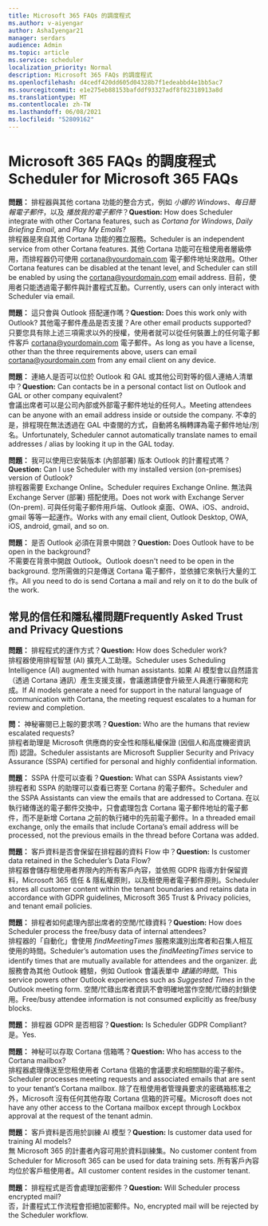 ```yaml
---
title: Microsoft 365 FAQs 的調度程式
ms.author: v-aiyengar
author: AshaIyengar21
manager: serdars
audience: Admin
ms.topic: article
ms.service: scheduler
localization_priority: Normal
description: Microsoft 365 FAQs 的調度程式
ms.openlocfilehash: d4cedf420dd605d04328b7f1edeabbd4e1bb5ac7
ms.sourcegitcommit: e1e275eb88153bafddf93327adf8f82318913a8d
ms.translationtype: MT
ms.contentlocale: zh-TW
ms.lasthandoff: 06/08/2021
ms.locfileid: "52809162"
---
```

# <a name="scheduler-for-microsoft-365-faqs"></a><span data-ttu-id="ed802-103">Microsoft 365 FAQs 的調度程式</span><span class="sxs-lookup"><span data-stu-id="ed802-103">Scheduler for Microsoft 365 FAQs</span></span>

<span data-ttu-id="ed802-104">**問題：** 排程器與其他 cortana 功能的整合方式，例如 *小娜的 Windows*、*每日簡報電子郵件*，以及 *播放我的電子郵件*？</span><span class="sxs-lookup"><span data-stu-id="ed802-104">**Question:** How does Scheduler integrate with other Cortana features, such as *Cortana for Windows*, *Daily Briefing Email*, and *Play My Emails*?</span></span></br>
<span data-ttu-id="ed802-105">排程器是來自其他 Cortana 功能的獨立服務。</span><span class="sxs-lookup"><span data-stu-id="ed802-105">Scheduler is an independent service from other Cortana features.</span></span> <span data-ttu-id="ed802-106">其他 Cortana 功能可在租使用者層級停用，而排程器仍可使用 cortana@yourdomain.com 電子郵件地址來啟用。</span><span class="sxs-lookup"><span data-stu-id="ed802-106">Other Cortana features can be disabled at the tenant level, and Scheduler can still be enabled by using the cortana@yourdomain.com email address.</span></span> <span data-ttu-id="ed802-107">目前，使用者只能透過電子郵件與計畫程式互動。</span><span class="sxs-lookup"><span data-stu-id="ed802-107">Currently, users can only interact with Scheduler via email.</span></span>

<span data-ttu-id="ed802-108">**問題：** 這只會與 Outlook 搭配運作嗎？</span><span class="sxs-lookup"><span data-stu-id="ed802-108">**Question:** Does this work only with Outlook?</span></span> <span data-ttu-id="ed802-109">其他電子郵件產品是否支援？</span><span class="sxs-lookup"><span data-stu-id="ed802-109">Are other email products supported?</span></span></br>
<span data-ttu-id="ed802-110">只要您具有除上述三項需求以外的授權，使用者就可以從任何裝置上的任何電子郵件客戶 cortana@yourdomain.com 電子郵件。</span><span class="sxs-lookup"><span data-stu-id="ed802-110">As long as you have a license, other than the three requirements above, users can email cortana@yourdomain.com from any email client on any device.</span></span>

<span data-ttu-id="ed802-111">**問題：** 連絡人是否可以位於 Outlook 和 GAL 或其他公司對等的個人連絡人清單中？</span><span class="sxs-lookup"><span data-stu-id="ed802-111">**Question:** Can contacts be in a personal contact list on Outlook and GAL or other company equivalent?</span></span></br>
<span data-ttu-id="ed802-112">會議出席者可以是公司內部或外部電子郵件地址的任何人。</span><span class="sxs-lookup"><span data-stu-id="ed802-112">Meeting attendees can be anyone with an email address inside or outside the company.</span></span> <span data-ttu-id="ed802-113">不幸的是，排程現在無法透過在 GAL 中查閱的方式，自動將名稱轉譯為電子郵件地址/別名。</span><span class="sxs-lookup"><span data-stu-id="ed802-113">Unfortunately, Scheduler cannot automatically translate names to email addresses / alias by looking it up in the GAL today.</span></span>

<span data-ttu-id="ed802-114">**問題：** 我可以使用已安裝版本 (內部部署) 版本 Outlook 的計畫程式嗎？</span><span class="sxs-lookup"><span data-stu-id="ed802-114">**Question:** Can I use Scheduler with my installed version (on-premises) version of Outlook?</span></span></br>
<span data-ttu-id="ed802-115">排程器需要 Exchange Online。</span><span class="sxs-lookup"><span data-stu-id="ed802-115">Scheduler requires Exchange Online.</span></span> <span data-ttu-id="ed802-116">無法與 Exchange Server (部署) 搭配使用。</span><span class="sxs-lookup"><span data-stu-id="ed802-116">Does not work with Exchange Server (On-prem).</span></span> <span data-ttu-id="ed802-117">可與任何電子郵件用戶端、Outlook 桌面、OWA、iOS、android、gmail 等等一起運作。</span><span class="sxs-lookup"><span data-stu-id="ed802-117">Works with any email client, Outlook Desktop, OWA, iOS, android, gmail, and so on.</span></span>

<span data-ttu-id="ed802-118">**問題：** 是否 Outlook 必須在背景中開啟？</span><span class="sxs-lookup"><span data-stu-id="ed802-118">**Question:** Does Outlook have to be open in the background?</span></span></br>
<span data-ttu-id="ed802-119">不需要在背景中開啟 Outlook。</span><span class="sxs-lookup"><span data-stu-id="ed802-119">Outlook doesn't need to be open in the background.</span></span> <span data-ttu-id="ed802-120">您所需做的只是傳送 Cortana 電子郵件，並依據它來執行大量的工作。</span><span class="sxs-lookup"><span data-stu-id="ed802-120">All you need to do is send Cortana a mail and rely on it to do the bulk of the work.</span></span>

## <a name="frequently-asked-trust-and-privacy-questions"></a><span data-ttu-id="ed802-121">常見的信任和隱私權問題</span><span class="sxs-lookup"><span data-stu-id="ed802-121">Frequently Asked Trust and Privacy Questions</span></span>

<span data-ttu-id="ed802-122">**問題：** 排程程式的運作方式？</span><span class="sxs-lookup"><span data-stu-id="ed802-122">**Question:** How does Scheduler work?</span></span></br>
<span data-ttu-id="ed802-123">排程器使用排程智慧 (AI) 擴充人工助理。</span><span class="sxs-lookup"><span data-stu-id="ed802-123">Scheduler uses Scheduling Intelligence (AI) augmented with human assistants.</span></span> <span data-ttu-id="ed802-124">如果 AI 模型會以自然語言（透過 Cortana 通訊）產生支援支援，會議邀請便會升級至人員進行審閱和完成。</span><span class="sxs-lookup"><span data-stu-id="ed802-124">If AI models generate a need for support in the natural language of communication with Cortana, the meeting request escalates to a human for review and completion.</span></span>

<span data-ttu-id="ed802-125">**問：** 神秘審閱已上報的要求嗎？</span><span class="sxs-lookup"><span data-stu-id="ed802-125">**Question:** Who are the humans that review escalated requests?</span></span> </br>
<span data-ttu-id="ed802-126">排程者助理是 Microsoft 供應商的安全性和隱私權保證 (因個人和高度機密資訊而) 認證。</span><span class="sxs-lookup"><span data-stu-id="ed802-126">Scheduler assistants are Microsoft Supplier Security and Privacy Assurance (SSPA) certified for personal and highly confidential information.</span></span> 

<span data-ttu-id="ed802-127">**問題：** SSPA 什麼可以查看？</span><span class="sxs-lookup"><span data-stu-id="ed802-127">**Question:** What can SSPA Assistants view?</span></span></br>
<span data-ttu-id="ed802-128">排程者和 SSPA 的助理可以查看已寄至 Cortana 的電子郵件。</span><span class="sxs-lookup"><span data-stu-id="ed802-128">Scheduler and the SSPA Assistants can view  the emails that are addressed to Cortana.</span></span> <span data-ttu-id="ed802-129">在以執行緒傳送的電子郵件交換中，只會處理包含 Cortana 電子郵件地址的電子郵件，而不是新增 Cortana 之前的執行緒中的先前電子郵件。</span><span class="sxs-lookup"><span data-stu-id="ed802-129">In a threaded email exchange, only the emails that include Cortana’s email address will be processed, not the previous emails in the thread before Cortana was added.</span></span>   

<span data-ttu-id="ed802-130">**問題：** 客戶資料是否會保留在排程器的資料 Flow 中？</span><span class="sxs-lookup"><span data-stu-id="ed802-130">**Question:** Is customer data retained in the Scheduler’s Data Flow?</span></span> </br>
<span data-ttu-id="ed802-131">排程器會儲存租使用者界限內的所有客戶內容，並依照 GDPR 指導方針保留資料，Microsoft 365 信任 & 隱私權原則，以及租使用者電子郵件原則。</span><span class="sxs-lookup"><span data-stu-id="ed802-131">Scheduler stores all customer content within the tenant boundaries and retains data in accordance with GDPR guidelines, Microsoft 365 Trust & Privacy policies, and tenant email policies.</span></span>

<span data-ttu-id="ed802-132">**問題：** 排程者如何處理內部出席者的空閒/忙碌資料？</span><span class="sxs-lookup"><span data-stu-id="ed802-132">**Question:** How does Scheduler process the free/busy data of internal attendees?</span></span> </br>
<span data-ttu-id="ed802-133">排程器的「自動化」會使用 *findMeetingTimes* 服務來識別出席者和召集人相互使用的時間。</span><span class="sxs-lookup"><span data-stu-id="ed802-133">Scheduler’s automation uses the *findMeetingTimes* service to identify times that are mutually available for attendees and the organizer.</span></span> <span data-ttu-id="ed802-134">此服務會為其他 Outlook 體驗，例如 Outlook 會議表單中 *建議的時間*。</span><span class="sxs-lookup"><span data-stu-id="ed802-134">This service powers other Outlook experiences such as *Suggested Times* in the Outlook meeting form.</span></span> <span data-ttu-id="ed802-135">空閒/忙碌出席者資訊不會明確地當作空閒/忙碌的封鎖使用。</span><span class="sxs-lookup"><span data-stu-id="ed802-135">Free/busy attendee information is not consumed explicitly as free/busy blocks.</span></span> 

<span data-ttu-id="ed802-136">**問題：** 排程器 GDPR 是否相容？</span><span class="sxs-lookup"><span data-stu-id="ed802-136">**Question:** Is Scheduler GDPR Compliant?</span></span> </br>
<span data-ttu-id="ed802-137">是。</span><span class="sxs-lookup"><span data-stu-id="ed802-137">Yes.</span></span>

<span data-ttu-id="ed802-138">**問題：** 神秘可以存取 Cortana 信箱嗎？</span><span class="sxs-lookup"><span data-stu-id="ed802-138">**Question:** Who has access to the Cortana mailbox?</span></span> </br>
<span data-ttu-id="ed802-139">排程器處理傳送至您租使用者 Cortana 信箱的會議要求和相關聯的電子郵件。</span><span class="sxs-lookup"><span data-stu-id="ed802-139">Scheduler processes meeting requests and associated emails that are sent to your tenant’s Cortana mailbox.</span></span> <span data-ttu-id="ed802-140">除了在租使用者管理員要求的密碼箱核准之外，Microsoft 沒有任何其他存取 Cortana 信箱的許可權。</span><span class="sxs-lookup"><span data-stu-id="ed802-140">Microsoft does not have any other access to the Cortana mailbox except through Lockbox approval at the request of the tenant admin.</span></span>  

<span data-ttu-id="ed802-141">**問題：** 客戶資料是否用於訓練 AI 模型？</span><span class="sxs-lookup"><span data-stu-id="ed802-141">**Question:** Is customer data used for training AI models?</span></span></br>
<span data-ttu-id="ed802-142">無 Microsoft 365 的計畫者內容可用於資料訓練集。</span><span class="sxs-lookup"><span data-stu-id="ed802-142">No customer content from Scheduler for Microsoft 365 can be used for data training sets.</span></span> <span data-ttu-id="ed802-143">所有客戶內容均位於客戶租使用者。</span><span class="sxs-lookup"><span data-stu-id="ed802-143">All customer content resides in the customer tenant.</span></span>  

<span data-ttu-id="ed802-144">**問題：** 排程程式是否會處理加密郵件？</span><span class="sxs-lookup"><span data-stu-id="ed802-144">**Question:** Will Scheduler process encrypted mail?</span></span></br>
<span data-ttu-id="ed802-145">否，計畫程式工作流程會拒絕加密郵件。</span><span class="sxs-lookup"><span data-stu-id="ed802-145">No, encrypted mail will be rejected by the Scheduler workflow.</span></span> 




